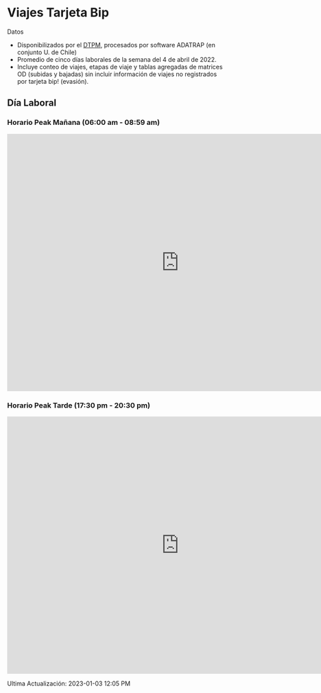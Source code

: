 # Viajes Tarjeta Bip

Datos
- Disponibilizados por el [DTPM](https://www.dtpm.cl/index.php/documentos/matrices-de-viaje), procesados por software ADATRAP (en conjunto U. de Chile)
- Promedio de cinco días laborales de la semana del 4 de abril de 2022.
- Incluye conteo de viajes, etapas de viaje y tablas agregadas de matrices OD (subidas y bajadas) sin incluir información de viajes no registrados por tarjeta bip! (evasión).

## Día Laboral
### Horario Peak Mañana (06:00 am - 08:59 am)

<iframe width="800" height="600" src="https://flowmap.blue/1X2Uyae0vm1c9d3C4jagRj5Q9LjamtgHBu-ROSzlA6iE/embed" frameborder="0" allowfullscreen></iframe>

### Horario Peak Tarde (17:30 pm - 20:30 pm)

<iframe width="800" height="600" src="https://flowmap.blue/1Pmu0EpJkc10Z_NdKBRpnaxuYt1Id_gjQT6mJl4xG0CY/embed" frameborder="0" allowfullscreen></iframe>

Ultima Actualización: 2023-01-03 12:05 PM